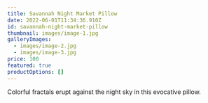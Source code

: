 ```yaml
---
title: Savannah Night Market Pillow
date: 2022-06-01T11:34:36.910Z
id: savannah-night-market-pillow
thumbnail: images/image-1.jpg
galleryImages:
  - images/image-2.jpg
  - images/image-3.jpg
price: 100
featured: true
productOptions: []
---
```

Colorful fractals erupt against the night sky in this evocative pillow.